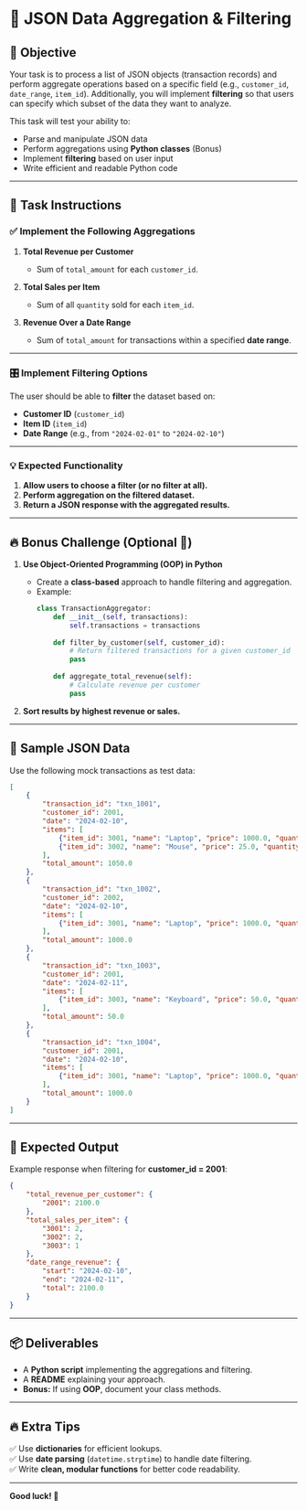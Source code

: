 # 📝 JSON Data Aggregation & Filtering  

## 🎯 Objective  
Your task is to process a list of JSON objects (transaction records) and perform aggregate operations based on a specific field (e.g., `customer_id`, `date_range`, `item_id`). Additionally, you will implement **filtering** so that users can specify which subset of the data they want to analyze.  

This task will test your ability to:  
- Parse and manipulate JSON data  
- Perform aggregations using **Python classes** (Bonus)  
- Implement **filtering** based on user input  
- Write efficient and readable Python code  

---

## 📌 Task Instructions  

### ✅ Implement the Following Aggregations  

1. **Total Revenue per Customer**  
   - Sum of `total_amount` for each `customer_id`.  

2. **Total Sales per Item**  
   - Sum of all `quantity` sold for each `item_id`.  

3. **Revenue Over a Date Range**  
   - Sum of `total_amount` for transactions within a specified **date range**.  

---

### 🎛 Implement Filtering Options  

The user should be able to **filter** the dataset based on:  
- **Customer ID** (`customer_id`)  
- **Item ID** (`item_id`)  
- **Date Range** (e.g., from `"2024-02-01"` to `"2024-02-10"`)  

---

### 💡 Expected Functionality  

1. **Allow users to choose a filter (or no filter at all).**  
2. **Perform aggregation on the filtered dataset.**  
3. **Return a JSON response with the aggregated results.**  

---

## 🔥 Bonus Challenge (Optional 🚀)  

1. **Use Object-Oriented Programming (OOP) in Python**  
   - Create a **class-based** approach to handle filtering and aggregation.  
   - Example:  
     ```python
     class TransactionAggregator:
         def __init__(self, transactions):
             self.transactions = transactions
         
         def filter_by_customer(self, customer_id):
             # Return filtered transactions for a given customer_id
             pass
         
         def aggregate_total_revenue(self):
             # Calculate revenue per customer
             pass
     ```  

2. **Sort results by highest revenue or sales.**  

---

## 📝 Sample JSON Data  

Use the following mock transactions as test data:  

```json
[
    {
        "transaction_id": "txn_1001",
        "customer_id": 2001,
        "date": "2024-02-10",
        "items": [
            {"item_id": 3001, "name": "Laptop", "price": 1000.0, "quantity": 1},
            {"item_id": 3002, "name": "Mouse", "price": 25.0, "quantity": 2}
        ],
        "total_amount": 1050.0
    },
    {
        "transaction_id": "txn_1002",
        "customer_id": 2002,
        "date": "2024-02-10",
        "items": [
            {"item_id": 3001, "name": "Laptop", "price": 1000.0, "quantity": 1}
        ],
        "total_amount": 1000.0
    },
    {
        "transaction_id": "txn_1003",
        "customer_id": 2001,
        "date": "2024-02-11",
        "items": [
            {"item_id": 3003, "name": "Keyboard", "price": 50.0, "quantity": 1}
        ],
        "total_amount": 50.0
    },
    {
        "transaction_id": "txn_1004",
        "customer_id": 2001,
        "date": "2024-02-10",
        "items": [
            {"item_id": 3001, "name": "Laptop", "price": 1000.0, "quantity": 1}
        ],
        "total_amount": 1000.0
    }
]
```  

---

## 🎯 Expected Output  

Example response when filtering for **customer_id = 2001**:  

```json
{
    "total_revenue_per_customer": {
        "2001": 2100.0
    },
    "total_sales_per_item": {
        "3001": 2,
        "3002": 2,
        "3003": 1
    },
    "date_range_revenue": {
        "start": "2024-02-10",
        "end": "2024-02-11",
        "total": 2100.0
    }
}
```  

---

## 📦 Deliverables  

- A **Python script** implementing the aggregations and filtering.  
- A **README** explaining your approach.  
- **Bonus:** If using **OOP**, document your class methods.  

---

## 🔥 Extra Tips  

✅ Use **dictionaries** for efficient lookups.  
✅ Use **date parsing** (`datetime.strptime`) to handle date filtering.  
✅ Write **clean, modular functions** for better code readability.  

---

**Good luck! 🚀**